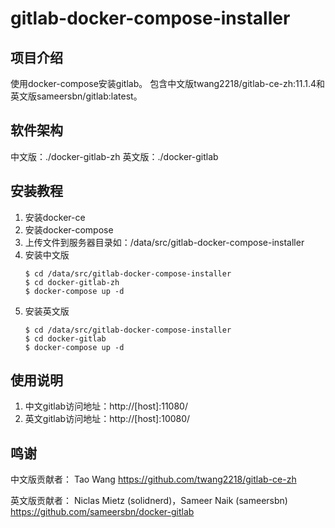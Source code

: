 # gitlab-docker-compose-installer

## 项目介绍
使用docker-compose安装gitlab。
包含中文版twang2218/gitlab-ce-zh:11.1.4和英文版sameersbn/gitlab:latest。

## 软件架构
中文版：./docker-gitlab-zh
英文版：./docker-gitlab


## 安装教程

1. 安装docker-ce
2. 安装docker-compose
3. 上传文件到服务器目录如：/data/src/gitlab-docker-compose-installer
4. 安装中文版
    ```
    $ cd /data/src/gitlab-docker-compose-installer
    $ cd docker-gitlab-zh
    $ docker-compose up -d
    ```
5. 安装英文版
    ```
    $ cd /data/src/gitlab-docker-compose-installer
    $ cd docker-gitlab
    $ docker-compose up -d
    ```
## 使用说明

1. 中文gitlab访问地址：http://[host]:11080/
2. 英文gitlab访问地址：http://[host]:10080/

## 鸣谢
中文版贡献者：
Tao Wang
https://github.com/twang2218/gitlab-ce-zh

英文版贡献者：
Niclas Mietz (solidnerd)，Sameer Naik (sameersbn)
https://github.com/sameersbn/docker-gitlab
